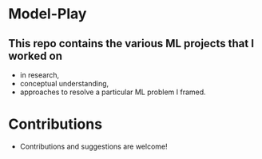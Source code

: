 # Model-Play

## This repo contains the various ML projects that I worked on 
- in research,
- conceptual understanding,
- approaches to resolve a particular ML problem I framed.

# Contributions
- Contributions and suggestions are welcome!
